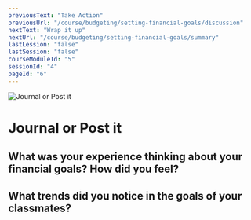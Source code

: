 ```yaml
---
previousText: "Take Action"
previousUrl: "/course/budgeting/setting-financial-goals/discussion"
nextText: "Wrap it up"
nextUrl: "/course/budgeting/setting-financial-goals/summary"
lastLession: "false"
lastSession: "false"
courseModuleId: "5"
sessionId: "4"
pageId: "6"
---
```



![Journal or Post it](/assets/img/journal-it.png)
# Journal or Post it

## What was your experience thinking about your financial goals? How did you feel?
<sparkle-feed-post assignment-name="What was your experience thinking about your financial goals? How did you feel?" ></sparkle-feed-post>

## What trends did you notice in the goals of your classmates?
<sparkle-feed-post assignment-name="What trends did you notice in the goals of your classmates?" ></sparkle-feed-post>